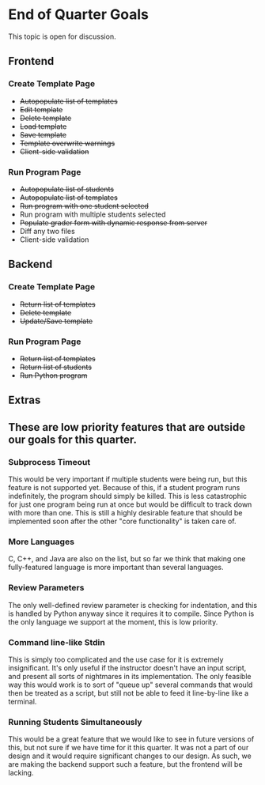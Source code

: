 <h1>End of Quarter Goals</h1>

<p>This topic is open for discussion.</p>

<h2>Frontend</h2>

<h3>Create Template Page</h3>

<ul>
    <li><del>Autopopulate list of templates</del></li>
    <li><del>Edit template</del></li>
    <li><del>Delete template</del></li>
    <li><del>Load template</del></li>
    <li><del>Save template</del></li>
    <li><del>Template overwrite warnings</del></li>
    <li><del>Client-side validation</del></li>
</ul>

<h3>Run Program Page</h3>

<ul>
    <li><del>Autopopulate list of students</del></li>
    <li><del>Autopopulate list of templates</del></li>
    <li><del>Run program with one student selected</del></li>
    <li>Run program with multiple students selected</li>
    <li><del>Populate grader form with dynamic response from server</del></li>
    <li>Diff any two files</li>
    <li>Client-side validation</li>
</ul>

<h2>Backend</h2>

<h3>Create Template Page</h3>

<ul>
    <li><del>Return list of templates</del></li>
    <li><del>Delete template</del></li>
    <li><del>Update/Save template</del></li>
</ul>

<h3>Run Program Page</h3>

<ul>
    <li><del>Return list of templates</del></li>
    <li><del>Return list of students</del></li>
    <li><del>Run Python program</del></li>
</ul>

<h2>Extras<h2>

<p>These are low priority features that are outside our goals for this quarter.</p>

<h3>Subprocess Timeout</h3>

<p>This would be very important if multiple students were being run, but this
feature is not supported yet. Because of this, if a student program runs indefinitely,
the program should simply be killed. This is less catastrophic for just one program
being run at once but would be difficult to track down with more than one.
This is still a highly desirable feature that should be implemented soon after
the other "core functionality" is taken care of.</p>

<h3>More Languages</h3>

<p>C, C++, and Java are also on the list, but so far we think that making one
fully-featured language is more important than several languages.</p>

<h3>Review Parameters</h3>

<p>The only well-defined review parameter is checking for indentation, and this
is handled by Python anyway since it requires it to compile. Since Python is
the only language we support at the moment, this is low priority.</p>

<h3>Command line-like Stdin</h3>

<p>This is simply too complicated and the use case for it is extremely insignificant.
It's only useful if the instructor doesn't have an input script, and present
all sorts of nightmares in its implementation. The only feasible way this would
work is to sort of "queue up" several commands that would then be treated as a
script, but still not be able to feed it line-by-line like a terminal.</p>

<h3>Running Students Simultaneously</h3>

<p>This would be a great feature that we would like to see in future versions
of this, but not sure if we have time for it this quarter. It was not a part of
our design and it would require significant changes to our design. As such, we
are making the backend support such a feature, but the frontend will be
lacking.</p>
